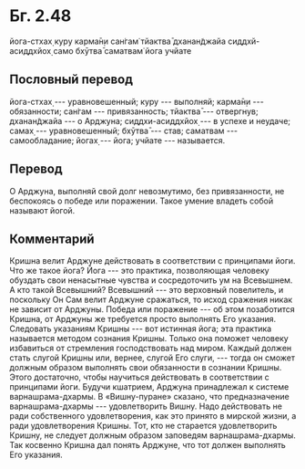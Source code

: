 # Бг. 2.48

йога-стхах̣ куру карма̄н̣и
сан̇гам̇ тйактва̄ дханан̃джайа
сиддхй-асиддхйох̣ само бхӯтва̄
саматвам̇ йога учйате

## Пословный перевод

йога-стхах̣ --- уравновешенный; куру --- выполняй; карма̄н̣и ---
обязанности; сан̇гам --- привязанность; тйактва̄ --- отвергнув;
дханан̃джайа --- о Арджуна; сиддхи-асиддхйох̣ --- в успехе и неудаче;
самах̣ --- уравновешенный; бхӯтва̄ --- став; саматвам --- самообладание;
йогах̣ --- йога; учйате --- называется.

## Перевод

О Арджуна, выполняй свой долг невозмутимо, без привязанности, не
беспокоясь о победе или поражении. Такое умение владеть собой называют
йогой.

## Комментарий

Кришна велит Арджуне действовать в соответствии с принципами йоги. Что
же такое йога? Йога --- это практика, позволяющая человеку обуздать свои
ненасытные чувства и сосредоточить ум на Всевышнем. А кто такой
Всевышний? Всевышний --- это верховный повелитель, и поскольку Он Сам
велит Арджуне сражаться, то исход сражения никак не зависит от Арджуны.
Победа или поражение --- об этом позаботится Кришна, от Арджуны же
требуется просто выполнять Его указания. Следовать указаниям Кришны ---
вот истинная йога; эта практика называется методом сознания Кришны.
Только она поможет человеку избавиться от стремления господствовать над
миром. Каждый должен стать слугой Кришны или, вернее, слугой Его слуги,
--- тогда он сможет должным образом выполнять свои обязанности в
сознании Кришны. Этого достаточно, чтобы научиться действовать в
соответствии с принципами йоги. Будучи кшатрием, Арджуна принадлежал к
системе варнашрама-дхармы. В «Вишну-пуране» сказано, что предназначение
варнашрама-дхармы --- удовлетворить Вишну. Надо действовать не ради
собственного удовлетворения, как это принято в мирской жизни, а ради
удовлетворения Кришны. Тот, кто не старается удовлетворить Кришну, не
следует должным образом заповедям варнашрама-дхармы. Так косвенно Кришна
дал понять Арджуне, что тот должен выполнять Его указания.
